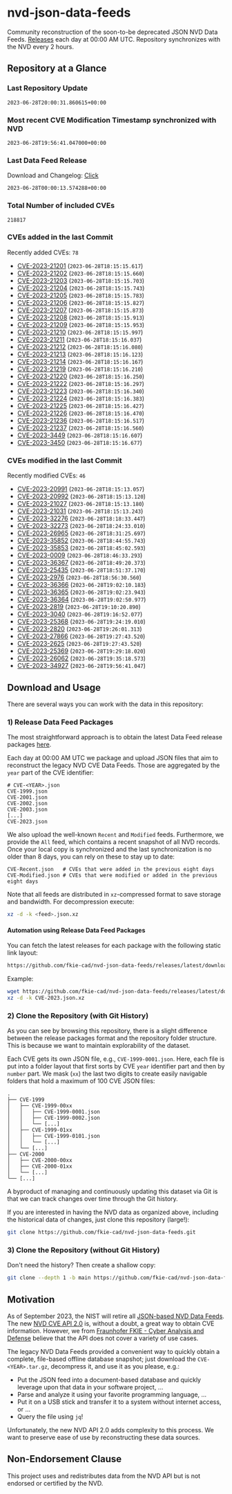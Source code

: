 # nvd-json-data-feeds

Community reconstruction of the soon-to-be deprecated JSON NVD Data Feeds. 
[Releases](https://github.com/fkie-cad/nvd-json-data-feeds/releases/latest) each day at 00:00 AM UTC.
Repository synchronizes with the NVD every 2 hours.

## Repository at a Glance

### Last Repository Update

```plain
2023-06-28T20:00:31.860615+00:00
```

### Most recent CVE Modification Timestamp synchronized with NVD

```plain
2023-06-28T19:56:41.047000+00:00
```

### Last Data Feed Release

Download and Changelog: [Click](https://github.com/fkie-cad/nvd-json-data-feeds/releases/latest)

```plain
2023-06-28T00:00:13.574288+00:00
```

### Total Number of included CVEs

```plain
218817
```

### CVEs added in the last Commit

Recently added CVEs: `78`

* [CVE-2023-21201](CVE-2023/CVE-2023-212xx/CVE-2023-21201.json) (`2023-06-28T18:15:15.617`)
* [CVE-2023-21202](CVE-2023/CVE-2023-212xx/CVE-2023-21202.json) (`2023-06-28T18:15:15.660`)
* [CVE-2023-21203](CVE-2023/CVE-2023-212xx/CVE-2023-21203.json) (`2023-06-28T18:15:15.703`)
* [CVE-2023-21204](CVE-2023/CVE-2023-212xx/CVE-2023-21204.json) (`2023-06-28T18:15:15.743`)
* [CVE-2023-21205](CVE-2023/CVE-2023-212xx/CVE-2023-21205.json) (`2023-06-28T18:15:15.783`)
* [CVE-2023-21206](CVE-2023/CVE-2023-212xx/CVE-2023-21206.json) (`2023-06-28T18:15:15.827`)
* [CVE-2023-21207](CVE-2023/CVE-2023-212xx/CVE-2023-21207.json) (`2023-06-28T18:15:15.873`)
* [CVE-2023-21208](CVE-2023/CVE-2023-212xx/CVE-2023-21208.json) (`2023-06-28T18:15:15.913`)
* [CVE-2023-21209](CVE-2023/CVE-2023-212xx/CVE-2023-21209.json) (`2023-06-28T18:15:15.953`)
* [CVE-2023-21210](CVE-2023/CVE-2023-212xx/CVE-2023-21210.json) (`2023-06-28T18:15:15.997`)
* [CVE-2023-21211](CVE-2023/CVE-2023-212xx/CVE-2023-21211.json) (`2023-06-28T18:15:16.037`)
* [CVE-2023-21212](CVE-2023/CVE-2023-212xx/CVE-2023-21212.json) (`2023-06-28T18:15:16.080`)
* [CVE-2023-21213](CVE-2023/CVE-2023-212xx/CVE-2023-21213.json) (`2023-06-28T18:15:16.123`)
* [CVE-2023-21214](CVE-2023/CVE-2023-212xx/CVE-2023-21214.json) (`2023-06-28T18:15:16.167`)
* [CVE-2023-21219](CVE-2023/CVE-2023-212xx/CVE-2023-21219.json) (`2023-06-28T18:15:16.210`)
* [CVE-2023-21220](CVE-2023/CVE-2023-212xx/CVE-2023-21220.json) (`2023-06-28T18:15:16.250`)
* [CVE-2023-21222](CVE-2023/CVE-2023-212xx/CVE-2023-21222.json) (`2023-06-28T18:15:16.297`)
* [CVE-2023-21223](CVE-2023/CVE-2023-212xx/CVE-2023-21223.json) (`2023-06-28T18:15:16.340`)
* [CVE-2023-21224](CVE-2023/CVE-2023-212xx/CVE-2023-21224.json) (`2023-06-28T18:15:16.383`)
* [CVE-2023-21225](CVE-2023/CVE-2023-212xx/CVE-2023-21225.json) (`2023-06-28T18:15:16.427`)
* [CVE-2023-21226](CVE-2023/CVE-2023-212xx/CVE-2023-21226.json) (`2023-06-28T18:15:16.470`)
* [CVE-2023-21236](CVE-2023/CVE-2023-212xx/CVE-2023-21236.json) (`2023-06-28T18:15:16.517`)
* [CVE-2023-21237](CVE-2023/CVE-2023-212xx/CVE-2023-21237.json) (`2023-06-28T18:15:16.560`)
* [CVE-2023-3449](CVE-2023/CVE-2023-34xx/CVE-2023-3449.json) (`2023-06-28T18:15:16.607`)
* [CVE-2023-3450](CVE-2023/CVE-2023-34xx/CVE-2023-3450.json) (`2023-06-28T18:15:16.677`)


### CVEs modified in the last Commit

Recently modified CVEs: `46`

* [CVE-2023-20991](CVE-2023/CVE-2023-209xx/CVE-2023-20991.json) (`2023-06-28T18:15:13.057`)
* [CVE-2023-20992](CVE-2023/CVE-2023-209xx/CVE-2023-20992.json) (`2023-06-28T18:15:13.120`)
* [CVE-2023-21027](CVE-2023/CVE-2023-210xx/CVE-2023-21027.json) (`2023-06-28T18:15:13.180`)
* [CVE-2023-21031](CVE-2023/CVE-2023-210xx/CVE-2023-21031.json) (`2023-06-28T18:15:13.243`)
* [CVE-2023-32276](CVE-2023/CVE-2023-322xx/CVE-2023-32276.json) (`2023-06-28T18:18:33.447`)
* [CVE-2023-32273](CVE-2023/CVE-2023-322xx/CVE-2023-32273.json) (`2023-06-28T18:24:33.010`)
* [CVE-2023-26965](CVE-2023/CVE-2023-269xx/CVE-2023-26965.json) (`2023-06-28T18:31:25.697`)
* [CVE-2023-35852](CVE-2023/CVE-2023-358xx/CVE-2023-35852.json) (`2023-06-28T18:44:55.743`)
* [CVE-2023-35853](CVE-2023/CVE-2023-358xx/CVE-2023-35853.json) (`2023-06-28T18:45:02.593`)
* [CVE-2023-0009](CVE-2023/CVE-2023-00xx/CVE-2023-0009.json) (`2023-06-28T18:46:33.293`)
* [CVE-2023-36367](CVE-2023/CVE-2023-363xx/CVE-2023-36367.json) (`2023-06-28T18:49:20.373`)
* [CVE-2023-25435](CVE-2023/CVE-2023-254xx/CVE-2023-25435.json) (`2023-06-28T18:51:37.170`)
* [CVE-2023-2976](CVE-2023/CVE-2023-29xx/CVE-2023-2976.json) (`2023-06-28T18:56:30.560`)
* [CVE-2023-36366](CVE-2023/CVE-2023-363xx/CVE-2023-36366.json) (`2023-06-28T19:02:10.183`)
* [CVE-2023-36365](CVE-2023/CVE-2023-363xx/CVE-2023-36365.json) (`2023-06-28T19:02:23.943`)
* [CVE-2023-36364](CVE-2023/CVE-2023-363xx/CVE-2023-36364.json) (`2023-06-28T19:02:50.977`)
* [CVE-2023-2819](CVE-2023/CVE-2023-28xx/CVE-2023-2819.json) (`2023-06-28T19:10:20.890`)
* [CVE-2023-3040](CVE-2023/CVE-2023-30xx/CVE-2023-3040.json) (`2023-06-28T19:16:52.077`)
* [CVE-2023-25368](CVE-2023/CVE-2023-253xx/CVE-2023-25368.json) (`2023-06-28T19:24:19.010`)
* [CVE-2023-2820](CVE-2023/CVE-2023-28xx/CVE-2023-2820.json) (`2023-06-28T19:26:01.313`)
* [CVE-2023-27866](CVE-2023/CVE-2023-278xx/CVE-2023-27866.json) (`2023-06-28T19:27:43.520`)
* [CVE-2023-2625](CVE-2023/CVE-2023-26xx/CVE-2023-2625.json) (`2023-06-28T19:27:43.520`)
* [CVE-2023-25369](CVE-2023/CVE-2023-253xx/CVE-2023-25369.json) (`2023-06-28T19:29:18.020`)
* [CVE-2023-26062](CVE-2023/CVE-2023-260xx/CVE-2023-26062.json) (`2023-06-28T19:35:18.573`)
* [CVE-2023-34927](CVE-2023/CVE-2023-349xx/CVE-2023-34927.json) (`2023-06-28T19:56:41.047`)


## Download and Usage

There are several ways you can work with the data in this repository:

### 1) Release Data Feed Packages

The most straightforward approach is to obtain the latest Data Feed release packages [here](https://github.com/fkie-cad/nvd-json-data-feeds/releases/latest).

Each day at 00:00 AM UTC we package and upload JSON files that aim to reconstruct the legacy NVD CVE Data Feeds.
Those are aggregated by the `year` part of the CVE identifier:

```
# CVE-<YEAR>.json
CVE-1999.json
CVE-2001.json
CVE-2002.json
CVE-2003.json
[...]
CVE-2023.json
```

We also upload the well-known `Recent` and `Modified` feeds.
Furthermore, we provide the `All` feed, which contains a recent snapshot of all NVD records.
Once your local copy is synchronized and the last synchronization is no older than 8 days, you can rely on these to stay up to date:

```plain
CVE-Recent.json   # CVEs that were added in the previous eight days
CVE-Modified.json # CVEs that were modified or added in the previous eight days
```

Note that all feeds are distributed in `xz`-compressed format to save storage and bandwidth.
For decompression execute:

```sh
xz -d -k <feed>.json.xz
```


#### Automation using Release Data Feed Packages

You can fetch the latest releases for each package with the following static link layout:

```sh
https://github.com/fkie-cad/nvd-json-data-feeds/releases/latest/download/CVE-<YEAR>.json.xz
```

Example:

```sh
wget https://github.com/fkie-cad/nvd-json-data-feeds/releases/latest/download/CVE-2023.json.xz
xz -d -k CVE-2023.json.xz
```

### 2) Clone the Repository (with Git History)

As you can see by browsing this repository, there is a slight difference between the release packages format and the repository folder structure.
This is because we want to maintain explorability of the dataset.

Each CVE gets its own JSON file, e.g., `CVE-1999-0001.json`.
Here, each file is put into a folder layout that first sorts by CVE `year` identifier part and then by `number` part.
We mask (`xx`) the last two digits to create easily navigable folders that hold a maximum of 100 CVE JSON files:

```plain
.
├── CVE-1999
│   ├── CVE-1999-00xx
│   │   ├── CVE-1999-0001.json
│   │   ├── CVE-1999-0002.json
│   │   └── [...]
│   ├── CVE-1999-01xx
│   │   ├── CVE-1999-0101.json
│   │   └── [...]
│   └── [...]
├── CVE-2000
│   ├── CVE-2000-00xx
│   ├── CVE-2000-01xx
│   └── [...]
└── [...]
```

A byproduct of managing and continuously updating this dataset via Git is that we can track changes over time through the Git history.

If you are interested in having the NVD data as organized above, including the historical data of changes, just clone this repository (large!):

```sh
git clone https://github.com/fkie-cad/nvd-json-data-feeds.git
```

### 3) Clone the Repository (without Git History)

Don't need the history? Then create a shallow copy:

```sh
git clone --depth 1 -b main https://github.com/fkie-cad/nvd-json-data-feeds.git
```

## Motivation

As of September 2023, the NIST will retire all [JSON-based NVD Data Feeds](https://nvd.nist.gov/vuln/data-feeds#divRetirementBanner-1).
The new [NVD CVE API 2.0](https://nvd.nist.gov/developers/vulnerabilities) is, without a doubt, a great way to obtain CVE information.
However, we from [Fraunhofer FKIE - Cyber Analysis and Defense](https://www.fkie.fraunhofer.de/en/departments/cad.html) believe that the API does not cover a variety of use cases.

The legacy NVD Data Feeds provided a convenient way to quickly obtain a complete, file-based offline database snapshot; just download the `CVE-<YEAR>.tar.gz`, decompress it, and use it as you please, e.g.:

* Put the JSON feed into a document-based database and quickly leverage upon that data in your software project, ...
* Parse and analyze it using your favorite programming language, ...
* Put it on a USB stick and transfer it to a system without internet access, or ...
* Query the file using `jq`!

Unfortunately, the new NVD API 2.0 adds complexity to this process.
We want to preserve ease of use by reconstructing these data sources.

## Non-Endorsement Clause

This project uses and redistributes data from the NVD API but is not endorsed or certified by the NVD.